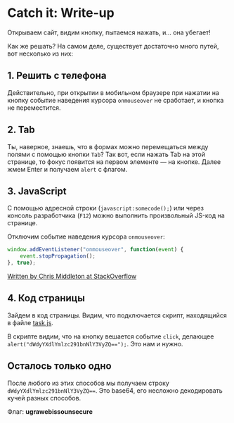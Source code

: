 # Catch it: Write-up

Открываем сайт, видим кнопку, пытаемся нажать, и... она убегает!

Как же решать? На самом деле, существует достаточно много путей, вот несколько из них:

## 1. Решить с телефона

Действительно, при открытии в мобильном браузере при нажатии на кнопку событие наведения курсора `onmouseover` не сработает, и кнопка не переместится.

## 2. Tab

Ты, наверное, знаешь, что в формах можно перемещаться между полями с помощью кнопки `Tab`? Так вот, если нажать Tab на этой странице, то фокус появится на первом элементе — на кнопке. Далее жмем Enter и получаем `alert` с флагом.

## 3. JavaScript

С помощью адресной строки (`javascript:somecode();`) или через консоль разработчика (`F12`) можно выполнить произвольный JS-код на странице.

Отключим событие наведения курсора `onmouseover`:

```javascript
window.addEventListener("onmouseover", function(event) {
    event.stopPropagation();
}, true);
```

[Written by Chris Middleton at StackOverflow](https://stackoverflow.com/a/46986927)

## 4. Код страницы

Зайдем в код страницы. Видим, что подключается скрипт, находящийся в файле [task.js](private/content/task.js).

В скрипте видим, что на кнопку вешается событие `click`, делающее `alert("dWdyYXdlYmlzc291bnNlY3VyZQ==");`. Это нам и нужно.

## Осталось только одно

После любого из этих способов мы получаем строку `dWdyYXdlYmlzc291bnNlY3VyZQ==`. Это base64, его несложно декодировать кучей разных способов.

Флаг: **ugrawebissounsecure**
